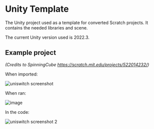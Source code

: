# Unity Template
The Unity project used as a template for converted Scratch projects. It contains the needed libraries and scene.

The current Unity version used is 2022.3.

## Example project 

*(Credits to SpinningCube https://scratch.mit.edu/projects/522014232/)*

When imported:

![uniswitch screenshot](https://github.com/user-attachments/assets/444fb814-939d-41bf-abe3-79a3104ba912)

When ran:

![image](https://github.com/user-attachments/assets/8808e53d-2ace-4fa9-8ef6-b625d4866a8b)

In the code:

![uniswitch screenshot 2](https://github.com/user-attachments/assets/26baebf2-1155-408d-94f7-d0e5f4023b4e)
